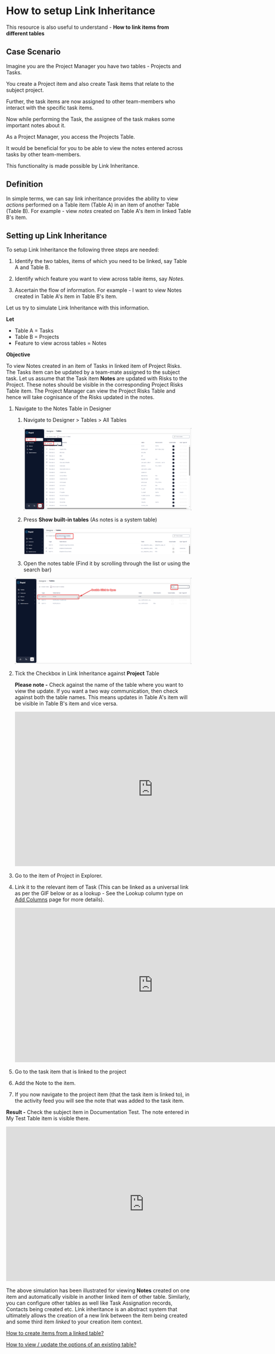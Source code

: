 # How to setup Link Inheritance

This resource is also useful to understand - **How to link items from different tables**

## Case Scenario

Imagine you are the Project Manager you have two tables - Projects and Tasks.

You create a Project item and also create Task items that relate to the subject project.

Further, the task items are now assigned to other team-members who interact with the specific task items.

Now while performing the Task, the assignee of the task makes some important notes about it.

As a Project Manager, you access the Projects Table.

It would be beneficial for you to be able to view the notes entered across tasks by other team-members.

This functionality is made possible by Link Inheritance.

## Definition

In simple terms, we can say link inheritance provides the ability to view *actions* performed on a Table item (Table A) in an item of another Table (Table B). For example - view *notes* created on Table A's item in linked Table B's item.

## Setting up Link Inheritance

To setup Link Inheritance the following three steps are needed:

1. Identify the two tables, items of which you need to be linked, say Table A and Table B.

2. Identify which feature you want to view across table items, say *Notes.*

3. Ascertain the flow of information. For example - I want to view Notes created in Table A's item in Table B's item.

Let us try to simulate Link Inheritance with this information.

**Let**

- Table A = Tasks
- Table B = Projects
- Feature to view across tables = Notes

**Objective**

To view Notes created in an item of Tasks in linked item of Project Risks. The Tasks item can be updated by a team-mate assigned to the subject task. Let us assume that the Task item **Notes** are updated with Risks to the Project. These notes should be visible in the corresponding Project Risks Table item. The Project Manager can view the Project Risks Table and hence will take cognisance of the Risks updated in the notes.

1. Navigate to the Notes Table in Designer 
    1. Navigate to Designer &gt; Tables &gt; All Tables 

        ![Navigate to designer](../../NavigateToDesignerTablesAllTablesImg.png)

    2. Press **Show built-in tables** (As notes is a system table) 

       ![Show built in tables](../../ShowBuiltInTables.png)

    3. Open the notes table (Find it by scrolling through the list or using the search bar)  

      ![Open the notes table](OpenTheNotesTable.png)
      
2. Tick the Checkbox in Link Inheritance against **Project** Table   
      
    **Please note -** Check against the name of the table where you want to view the update. If you want a two way communication, then check against both the table names. This means updates in Table A's item will be visible in Table B's item and vice versa.  
      
    <iframe allowfullscreen="allowfullscreen" frameborder="0" height="420" src="https://www.youtube.com/embed/NOE5KLMeOKU?si=i5UeExoeVHMsoI8A" title="YouTube video player" width="750"></iframe>
3. Go to the item of Project in Explorer.
4. Link it to the relevant item of Task (This can be linked as a universal link as per the GIF below or as a lookup - See the Lookup column type on [Add Columns](../how-to-add-columns-to-a-data-table/how-to-add-columns-to-a-data-table.md) page for more details).  
      
    <iframe allowfullscreen="allowfullscreen" frameborder="0" height="420" src="https://www.youtube.com/embed/DFArKYQ6Qjw?si=rzoIJrMXHSOlAiXy" title="YouTube video player" width="750"></iframe>
5. Go to the task item that is linked to the project
6. Add the Note to the item.
7. If you now navigate to the project item (that the task item is linked to), in the activity feed you will see the note that was added to the task item.

**Result -** Check the subject item in Documentation Test. The note entered in My Test Table item is visible there.  
  
<iframe allowfullscreen="allowfullscreen" frameborder="0" height="420" src="https://www.youtube.com/embed/lc4u9t1_T9I?si=SgWACCr35BnQz81F" title="YouTube video player" width="750"></iframe>

The above simulation has been illustrated for viewing **Notes** created on one item and automatically visible in another linked item of other table. Similarly, you can configure other tables as well like Task Assignation records, Contacts being created etc. Link inheritance is an abstract system that ultimately allows the creation of a new link between the item being created and some third item *linked* to your creation item context.

[How to create items from a linked table?](../creating-items-within-items/creating-items-within-items.md "How to create items from a linked table?")

[How to view / update the options of an existing table?](../how-to-view-update-table-options-of-a-table/how-to-view-update-table-options-of-a-table.md "How to view / update the options of an existing table?")
